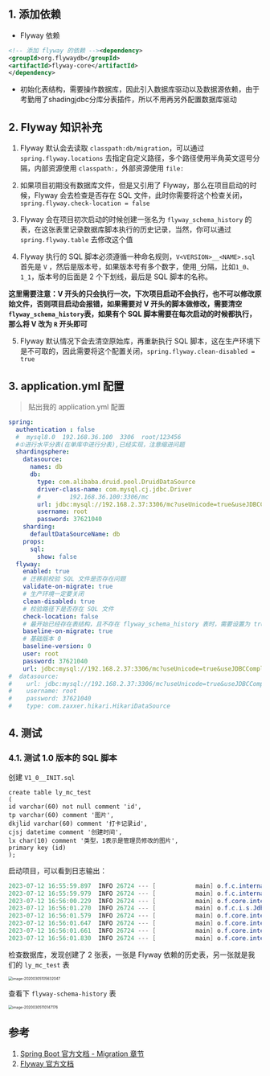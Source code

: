 
## 1. 添加依赖  
  
- Flyway 依赖  
  
```xml  
<!-- 添加 flyway 的依赖 --><dependency>  
<groupId>org.flywaydb</groupId>  
<artifactId>flyway-core</artifactId>  
</dependency>  
```  
  
- 初始化表结构，需要操作数据库，因此引入数据库驱动以及数据源依赖，由于考勤用了shadingjdbc分库分表插件，所以不用再另外配置数据库驱动  

  
## 2. Flyway 知识补充  
  
1. Flyway 默认会去读取 `classpath:db/migration`，可以通过 `spring.flyway.locations` 去指定自定义路径，多个路径使用半角英文逗号分隔，内部资源使用 `classpath:`，外部资源使用 `file:`  
  
2. 如果项目初期没有数据库文件，但是又引用了 Flyway，那么在项目启动的时候，Flyway 会去检查是否存在 SQL 文件，此时你需要将这个检查关闭，`spring.flyway.check-location = false`  
  
3. Flyway 会在项目初次启动的时候创建一张名为 `flyway_schema_history` 的表，在这张表里记录数据库脚本执行的历史记录，当然，你可以通过 `spring.flyway.table` 去修改这个值  
  
4. Flyway 执行的 SQL 脚本必须遵循一种命名规则，`V<VERSION>__<NAME>.sql` 首先是 `V` ，然后是版本号，如果版本号有多个数字，使用`_`分隔，比如`1_0`、`1_1`，版本号的后面是 2 个下划线，最后是 SQL 脚本的名称。  
  
**这里需要注意：V 开头的只会执行一次，下次项目启动不会执行，也不可以修改原始文件，否则项目启动会报错，如果需要对 V 开头的脚本做修改，需要清空`flyway_schema_history`表，如果有个 SQL 脚本需要在每次启动的时候都执行，那么将 V 改为 `R` 开头即可**  
  
5. Flyway 默认情况下会去清空原始库，再重新执行 SQL 脚本，这在生产环境下是不可取的，因此需要将这个配置关闭，`spring.flyway.clean-disabled = true`  
  
## 3. application.yml 配置  
  
> 贴出我的 application.yml 配置  
  
```yaml  
spring:
  authentication : false
  #  mysql8.0  192.168.36.100  3306  root/123456
  #①进行水平分表(在单库中进行分表),已经实现，注意缩进问题
  shardingsphere:
    datasource:
      names: db
      db:
        type: com.alibaba.druid.pool.DruidDataSource
        driver-class-name: com.mysql.cj.jdbc.Driver
        #        192.168.36.100:3306/mc
        url: jdbc:mysql://192.168.2.37:3306/mc?useUnicode=true&useJDBCCompliantTimezoneShift=true&useLegacyDatetimeCode=false&rewriteBatchedStatements=true&serverTimezone=Asia/Shanghai
        username: root
        password: 37621040
    sharding:
      defaultDataSourceName: db
    props:
      sql:
        show: false
  flyway:
    enabled: true
    # 迁移前校验 SQL 文件是否存在问题
    validate-on-migrate: true
    # 生产环境一定要关闭
    clean-disabled: true
    # 校验路径下是否存在 SQL 文件
    check-location: false
    # 最开始已经存在表结构，且不存在 flyway_schema_history 表时，需要设置为 true
    baseline-on-migrate: true
    # 基础版本 0
    baseline-version: 0
    user: root
    password: 37621040
    url: jdbc:mysql://192.168.2.37:3306/mc?useUnicode=true&useJDBCCompliantTimezoneShift=true&useLegacyDatetimeCode=false&rewriteBatchedStatements=true&serverTimezone=Asia/Shanghai
#  datasource:
#    url: jdbc:mysql://192.168.2.37:3306/mc?useUnicode=true&useJDBCCompliantTimezoneShift=true&useLegacyDatetimeCode=false&rewriteBatchedStatements=true&serverTimezone=Asia/Shanghai
#    username: root
#    password: 37621040
#    type: com.zaxxer.hikari.HikariDataSource
```  
  
## 4. 测试  
  
### 4.1. 测试 1.0 版本的 SQL 脚本  
  
创建 `V1_0__INIT.sql`  
  
```mysql  
create table ly_mc_test  
(  
id varchar(60) not null comment 'id',  
tp varchar(60) comment '图片',  
dkjlid varchar(60) comment '打卡记录id',  
cjsj datetime comment '创建时间',  
lx char(10) comment '类型，1表示是管理员修改的图片',  
primary key (id)  
); 
```  
  
启动项目，可以看到日志输出：  
  
```java  
2023-07-12 16:55:59.897  INFO 26724 --- [           main] o.f.c.internal.license.VersionPrinter    : Flyway Community Edition 5.2.4 by Boxfuse
2023-07-12 16:55:59.979  INFO 26724 --- [           main] o.f.c.internal.database.DatabaseFactory  : Database: jdbc:mysql://192.168.2.37:3306/mc (MySQL 5.6)
2023-07-12 16:56:00.229  INFO 26724 --- [           main] o.f.core.internal.command.DbValidate     : Successfully validated 1 migration (execution time 00:00.079s)
2023-07-12 16:56:01.270  INFO 26724 --- [           main] o.f.c.i.s.JdbcTableSchemaHistory         : Creating Schema History table: `mc`.`flyway_schema_history`
2023-07-12 16:56:01.579  INFO 26724 --- [           main] o.f.core.internal.command.DbBaseline     : Successfully baselined schema with version: 0
2023-07-12 16:56:01.647  INFO 26724 --- [           main] o.f.core.internal.command.DbMigrate      : Current version of schema `mc`: 0
2023-07-12 16:56:01.661  INFO 26724 --- [           main] o.f.core.internal.command.DbMigrate      : Migrating schema `mc` to version 20221104.10001 - add
2023-07-12 16:56:01.830  INFO 26724 --- [           main] o.f.core.internal.command.DbMigrate      : Successfully applied 1 migration to schema `mc` (execution time 00:00.245s)
```  
  
检查数据库，发现创建了 2 张表，一张是 Flyway 依赖的历史表，另一张就是我们的 `ly_mc_test` 表  
  
<img src="http://static.xkcoding.com/spring-boot-demo/flyway/062903.jpg" alt="image-20200305105632047" style="zoom:50%;" />  
  
查看下 `flyway-schema-history` 表  
  
<img src="http://static.xkcoding.com/spring-boot-demo/flyway/062901.jpg" alt="image-20200305110147176" style="zoom:50%;" />  
 
  
## 参考  
  
1. [Spring Boot 官方文档 - Migration 章节](https://docs.spring.io/spring-boot/docs/2.1.0.RELEASE/reference/htmlsingle/#howto-execute-flyway-database-migrations-on-startup)  
2. [Flyway 官方文档](https://flywaydb.org/documentation/)